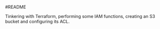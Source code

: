 #README

Tinkering with Terraform, performing some IAM functions, creating an S3 bucket and configuring its ACL.
